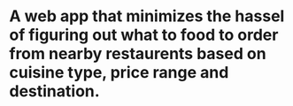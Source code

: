 # A web app that minimizes the hassel of figuring out what to food to order from nearby restaurents based on cuisine type, price range and destination.
